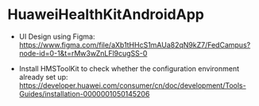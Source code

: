 # HuaweiHealthKitAndroidApp
* UI Design using Figma: 
https://www.figma.com/file/aXb1tHHcS1mAUa82qN9kZ7/FedCampus?node-id=0-1&t=rMw3wZnLFl9cugSS-0

* Install HMSToolKit to check whether the configuration environment already set up: https://developer.huawei.com/consumer/cn/doc/development/Tools-Guides/installation-0000001050145206
